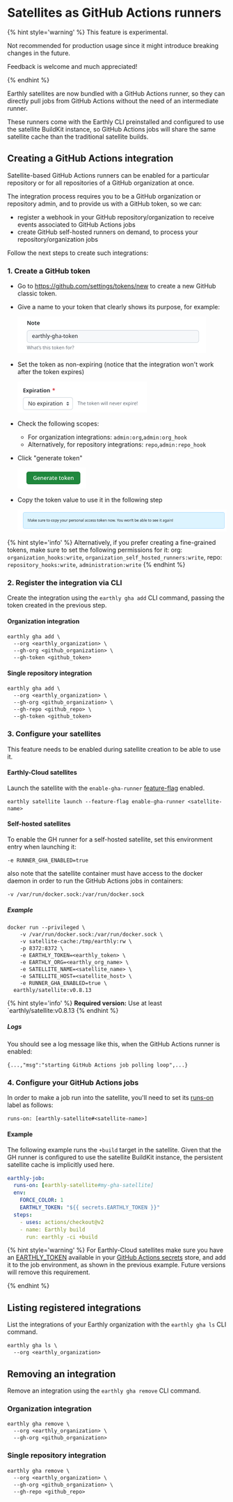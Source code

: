 # Satellites as GitHub Actions runners

{% hint style='warning' %}
This feature is experimental.

Not recommended for production usage since it might introduce breaking changes in the future.

Feedback is welcome and much appreciated!

{% endhint %}

Earthly satellites are now bundled with a GitHub Actions runner, so they can directly pull jobs from GitHub Actions without the need of an intermediate runner.

These runners come with the Earthly CLI preinstalled and configured to use the satellite BuildKit instance, so GitHub Actions jobs will share the same satellite cache than the traditional satellite builds.

## Creating a GitHub Actions integration

Satellite-based GitHub Actions runners can be enabled for a particular repository or for all repositories of a GitHub organization at once.

The integration process requires you to be a GitHub organization or repository admin, and to provide us with a GitHub token, so we can:
- register a webhook in your GitHub repository/organization to receive events associated to GitHub Actions jobs
- create GitHub self-hosted runners on demand, to process your repository/organization jobs

Follow the next steps to create such integrations:

### 1. Create a GitHub token

- Go to https://github.com/settings/tokens/new to create a new GitHub classic token.

- Give a name to your token that clearly shows its purpose, for example:

  ![token name](./gha/token-name.png)

- Set the token as non-expiring (notice that the integration won't work after the token expires)

  ![token expiration](./gha/token-expiration.png)

- Check the following scopes:
  - For organization integrations: `admin:org`,`admin:org_hook`
  - Alternatively, for repository integrations: `repo`,`admin:repo_hook`
  
- Click "generate token"

  ![token generate](./gha/token-generate.png)

- Copy the token value to use it in the following step

  ![token copy](./gha/token-copy.png)

{% hint style='info' %}
Alternatively, if you prefer creating a fine-grained tokens, make sure to set the following permissions for it: org: `organization_hooks:write`, `organization_self_hosted_runners:write`, repo: `repository_hooks:write`, `administration:write`
{% endhint %}

### 2. Register the integration via CLI
Create the integration using the `earthly gha add` CLI command, passing the token created in the previous step.

#### Organization integration
``` 
earthly gha add \
  --org <earthly_organization> \
  --gh-org <github_organization> \
  --gh-token <github_token>
``` 

#### Single repository integration
``` 
earthly gha add \
  --org <earthly_organization> \
  --gh-org <github_organization> \
  --gh-repo <github_repo> \
  --gh-token <github_token>
``` 

### 3. Configure your satellites

This feature needs to be enabled during satellite creation to be able to use it.

#### Earthly-Cloud satellites
Launch the satellite with the `enable-gha-runner` [feature-flag](https://docs.earthly.dev/earthly-cloud/satellites/managing#changing-feature-flags) enabled.
```
earthly satellite launch --feature-flag enable-gha-runner <satellite-name>
``` 

#### Self-hosted satellites
To enable the GH runner for a self-hosted satellite, set this environment entry when launching it:
```
-e RUNNER_GHA_ENABLED=true
```
also note that the satellite container must have access to the docker daemon in order to run the GitHub Actions jobs in containers:
```
-v /var/run/docker.sock:/var/run/docker.sock
```

##### Example
```shell
docker run --privileged \
    -v /var/run/docker.sock:/var/run/docker.sock \
    -v satellite-cache:/tmp/earthly:rw \
    -p 8372:8372 \
    -e EARTHLY_TOKEN=<earthly_token> \
    -e EARTHLY_ORG=<earthly_org_name> \
    -e SATELLITE_NAME=<satellite_name> \
    -e SATELLITE_HOST=<satellite_host> \
    -e RUNNER_GHA_ENABLED=true \
  earthly/satellite:v0.8.13
```
{% hint style='info' %}
**Required version:** Use at least `earthly/satellite:v0.8.13
{% endhint %}

##### Logs
You should see a log message like this, when the GitHub Actions runner is enabled:
```
{...,"msg":"starting GitHub Actions job polling loop",...}
```

### 4. Configure your GitHub Actions jobs
In order to make a job run into the satellite, you'll need to set its [runs-on](https://docs.github.com/en/actions/using-workflows/workflow-syntax-for-github-actions#jobsjob_idruns-on) label as follows:

```
runs-on: [earthly-satellite#<satellite-name>]
```

#### Example
The following example runs the `+build` target in the satellite. Given that the GH runner is configured to use the satellite BuildKit instance, the persistent satellite cache is implicitly used here.
```yml
earthly-job:
  runs-on: [earthly-satellite#my-gha-satellite]
  env:
    FORCE_COLOR: 1
    EARTHLY_TOKEN: "${{ secrets.EARTHLY_TOKEN }}"
  steps:
    - uses: actions/checkout@v2
    - name: Earthly build
      run: earthly -ci +build
```

{% hint style='warning' %}
For Earthly-Cloud satellites make sure you have an [EARTHLY_TOKEN](https://docs.earthly.dev/docs/earthly-command#earthly-account-create-token) available in your [GitHub Actions secrets](https://docs.github.com/en/actions/security-guides/using-secrets-in-github-actions) store, and add it to the job environment, as shown in the previous example. Future versions will remove this requirement.

{% endhint %}

## Listing registered integrations
List the integrations of your Earthly organization with the `earthly gha ls` CLI command.

``` 
earthly gha ls \
  --org <earthly_organization> 
``` 

## Removing an integration
Remove an integration using the `earthly gha remove` CLI command.

### Organization integration
``` 
earthly gha remove \
  --org <earthly_organization> \
  --gh-org <github_organization> 
``` 

### Single repository integration
``` 
earthly gha remove \
  --org <earthly_organization> \
  --gh-org <github_organization> \
  --gh-repo <github_repo>
``` 
